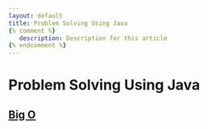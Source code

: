 ```yaml
---
layout: default
title: Problem Solving Using Java
{% comment %} 
   description: Description for this article
{% endcomment %}
---
```

# Problem Solving Using Java

## [Big O](Chapter01.md)
